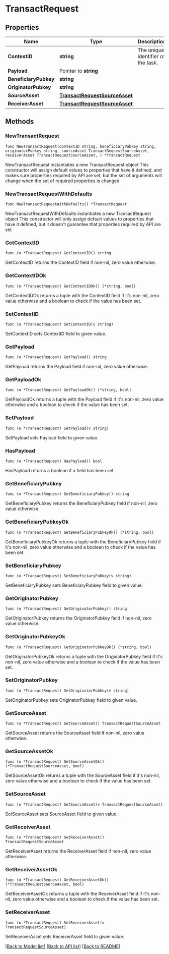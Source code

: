 # TransactRequest

## Properties

Name | Type | Description | Notes
------------ | ------------- | ------------- | -------------
**ContextID** | **string** | The unique identifier of the task. | 
**Payload** | Pointer to **string** |  | [optional] 
**BeneficiaryPubkey** | **string** |  | 
**OriginatorPubkey** | **string** |  | 
**SourceAsset** | [**TransactRequestSourceAsset**](TransactRequestSourceAsset.md) |  | 
**ReceiverAsset** | [**TransactRequestSourceAsset**](TransactRequestSourceAsset.md) |  | 

## Methods

### NewTransactRequest

`func NewTransactRequest(contextID string, beneficiaryPubkey string, originatorPubkey string, sourceAsset TransactRequestSourceAsset, receiverAsset TransactRequestSourceAsset, ) *TransactRequest`

NewTransactRequest instantiates a new TransactRequest object
This constructor will assign default values to properties that have it defined,
and makes sure properties required by API are set, but the set of arguments
will change when the set of required properties is changed

### NewTransactRequestWithDefaults

`func NewTransactRequestWithDefaults() *TransactRequest`

NewTransactRequestWithDefaults instantiates a new TransactRequest object
This constructor will only assign default values to properties that have it defined,
but it doesn't guarantee that properties required by API are set

### GetContextID

`func (o *TransactRequest) GetContextID() string`

GetContextID returns the ContextID field if non-nil, zero value otherwise.

### GetContextIDOk

`func (o *TransactRequest) GetContextIDOk() (*string, bool)`

GetContextIDOk returns a tuple with the ContextID field if it's non-nil, zero value otherwise
and a boolean to check if the value has been set.

### SetContextID

`func (o *TransactRequest) SetContextID(v string)`

SetContextID sets ContextID field to given value.


### GetPayload

`func (o *TransactRequest) GetPayload() string`

GetPayload returns the Payload field if non-nil, zero value otherwise.

### GetPayloadOk

`func (o *TransactRequest) GetPayloadOk() (*string, bool)`

GetPayloadOk returns a tuple with the Payload field if it's non-nil, zero value otherwise
and a boolean to check if the value has been set.

### SetPayload

`func (o *TransactRequest) SetPayload(v string)`

SetPayload sets Payload field to given value.

### HasPayload

`func (o *TransactRequest) HasPayload() bool`

HasPayload returns a boolean if a field has been set.

### GetBeneficiaryPubkey

`func (o *TransactRequest) GetBeneficiaryPubkey() string`

GetBeneficiaryPubkey returns the BeneficiaryPubkey field if non-nil, zero value otherwise.

### GetBeneficiaryPubkeyOk

`func (o *TransactRequest) GetBeneficiaryPubkeyOk() (*string, bool)`

GetBeneficiaryPubkeyOk returns a tuple with the BeneficiaryPubkey field if it's non-nil, zero value otherwise
and a boolean to check if the value has been set.

### SetBeneficiaryPubkey

`func (o *TransactRequest) SetBeneficiaryPubkey(v string)`

SetBeneficiaryPubkey sets BeneficiaryPubkey field to given value.


### GetOriginatorPubkey

`func (o *TransactRequest) GetOriginatorPubkey() string`

GetOriginatorPubkey returns the OriginatorPubkey field if non-nil, zero value otherwise.

### GetOriginatorPubkeyOk

`func (o *TransactRequest) GetOriginatorPubkeyOk() (*string, bool)`

GetOriginatorPubkeyOk returns a tuple with the OriginatorPubkey field if it's non-nil, zero value otherwise
and a boolean to check if the value has been set.

### SetOriginatorPubkey

`func (o *TransactRequest) SetOriginatorPubkey(v string)`

SetOriginatorPubkey sets OriginatorPubkey field to given value.


### GetSourceAsset

`func (o *TransactRequest) GetSourceAsset() TransactRequestSourceAsset`

GetSourceAsset returns the SourceAsset field if non-nil, zero value otherwise.

### GetSourceAssetOk

`func (o *TransactRequest) GetSourceAssetOk() (*TransactRequestSourceAsset, bool)`

GetSourceAssetOk returns a tuple with the SourceAsset field if it's non-nil, zero value otherwise
and a boolean to check if the value has been set.

### SetSourceAsset

`func (o *TransactRequest) SetSourceAsset(v TransactRequestSourceAsset)`

SetSourceAsset sets SourceAsset field to given value.


### GetReceiverAsset

`func (o *TransactRequest) GetReceiverAsset() TransactRequestSourceAsset`

GetReceiverAsset returns the ReceiverAsset field if non-nil, zero value otherwise.

### GetReceiverAssetOk

`func (o *TransactRequest) GetReceiverAssetOk() (*TransactRequestSourceAsset, bool)`

GetReceiverAssetOk returns a tuple with the ReceiverAsset field if it's non-nil, zero value otherwise
and a boolean to check if the value has been set.

### SetReceiverAsset

`func (o *TransactRequest) SetReceiverAsset(v TransactRequestSourceAsset)`

SetReceiverAsset sets ReceiverAsset field to given value.



[[Back to Model list]](../README.md#documentation-for-models) [[Back to API list]](../README.md#documentation-for-api-endpoints) [[Back to README]](../README.md)


